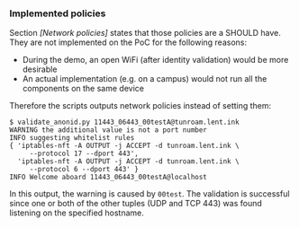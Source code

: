 
### Implemented policies

Section
*[Network policies]*
states that those policies are a
SHOULD have.
They are not implemented on the PoC for the following reasons:

- During the demo, an open WiFi (after identity validation) would be more desirable
- An actual implementation (e.g. on a campus) would not run all the components on the same device

Therefore the scripts outputs network policies instead of setting them:

```
$ validate_anonid.py 11443_06443_00testA@tunroam.lent.ink
WARNING the additional value is not a port number
INFO suggesting whitelist rules
{ 'iptables-nft -A OUTPUT -j ACCEPT -d tunroam.lent.ink \
     --protocol 17 --dport 443',
  'iptables-nft -A OUTPUT -j ACCEPT -d tunroam.lent.ink \
     --protocol 6 --dport 443' }
INFO Welcome aboard 11443_06443_00testA@localhost
```

In this output, the warning is caused by `00test`.
The validation is successful since one or both of the other tuples (UDP and TCP 443)
was found listening on the specified hostname.

<!--
done
-->


